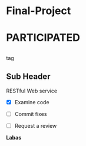Final-Project <h1>
===

# PARTICIPATED <h2>
  
tag

Sub Header
---


RESTful Web service
- [x] Examine code
- [ ] Commit fixes
- [ ] Request a review


**Labas**
